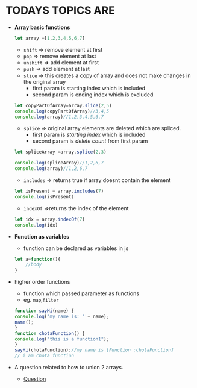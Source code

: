 # TODAYS TOPICS ARE 

- **Array basic functions**
    ```javascript
    let array =[1,2,3,4,5,6,7]
    ```
 
    - `shift` => remove element at first
    - `pop` => remove element at last
    - `unshift` => add element at first
    - `push` => add element at last
    - `slice` => this creates a copy of array and does     not  make changes in the original array
        - first param is starting index which is included
        - second param is ending index which is excluded
    ```javascript
    let copyPartOfArray=array.slice(2,5)
    console.log(copyPartOfArray)//3,4,5
    console.log(array)//1,2,3,4,5,6,7
    ```
    - `splice` => original array elements are  deleted which are spliced.
        - first param is _starting index_ which is included
        - second param is _delete count_ from first param
    ```javascript
    let spliceArray =array.splice(2,3)

    console.log(spliceArray)//1,2,6,7
    console.log(array)//1,2,6,7
    ```
    - `includes` => returns true if array doesnt contain the element
    ```javascript
    let isPresent = array.includes(7)
    console.log(isPresent)
    ```
    - `indexOf` =>returns the index of the element
    ```javascript
    let idx = array.indexOf(7)
    console.log(idx)
    ```
- **Function as variables**
    - function can be declared as variables in js
    ```javascript
    let a=function(){
        //body
    }
    ```
- higher order functions
    - function which passed parameter as functions
    - eg. `map`,`filter`
    ```javascript
    function sayHi(name) {
    console.log("my name is: " + name);
    name();
    }
    function chotaFunction() {
    console.log("this is a function1");
    }
    sayHi(chotaFunction);//my name is [Function :chotaFunction]
    // i am chota function

- A question related to how to union 2 arrays.
    - [Question]()
